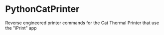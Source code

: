 # PythonCatPrinter
Reverse engineered printer commands for the Cat Thermal Printer that use the "iPrint" app
